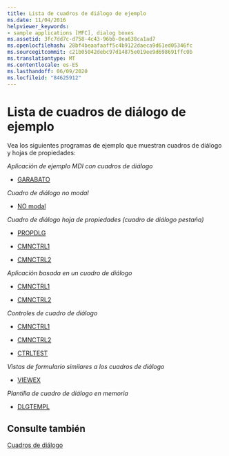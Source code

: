 ```yaml
---
title: Lista de cuadros de diálogo de ejemplo
ms.date: 11/04/2016
helpviewer_keywords:
- sample applications [MFC], dialog boxes
ms.assetid: 3fc7dd7c-d758-4c43-96bb-0ea638ca1ad7
ms.openlocfilehash: 28bf4beaafaaff5c4b9122daeca9d61ed05346fc
ms.sourcegitcommit: c21b05042debc97d14875e019ee9d698691ffc0b
ms.translationtype: MT
ms.contentlocale: es-ES
ms.lasthandoff: 06/09/2020
ms.locfileid: "84625912"
---
```

# <a name="dialog-sample-list"></a>Lista de cuadros de diálogo de ejemplo

Vea los siguientes programas de ejemplo que muestran cuadros de diálogo y hojas de propiedades:

*Aplicación de ejemplo MDI con cuadros de diálogo*

- [GARABATO](../overview/visual-cpp-samples.md)

*Cuadro de diálogo no modal*

- [NO modal](../overview/visual-cpp-samples.md)

*Cuadro de diálogo hoja de propiedades (cuadro de diálogo pestaña)*

- [PROPDLG](../overview/visual-cpp-samples.md)

- [CMNCTRL1](../overview/visual-cpp-samples.md)

- [CMNCTRL2](../overview/visual-cpp-samples.md)

*Aplicación basada en un cuadro de diálogo*

- [CMNCTRL1](../overview/visual-cpp-samples.md)

- [CMNCTRL2](../overview/visual-cpp-samples.md)

*Controles de cuadro de diálogo*

- [CMNCTRL1](../overview/visual-cpp-samples.md)

- [CMNCTRL2](../overview/visual-cpp-samples.md)

- [CTRLTEST](../overview/visual-cpp-samples.md)

*Vistas de formulario similares a los cuadros de diálogo*

- [VIEWEX](../overview/visual-cpp-samples.md)

*Plantilla de cuadro de diálogo en memoria*

- [DLGTEMPL](../overview/visual-cpp-samples.md)

## <a name="see-also"></a>Consulte también

[Cuadros de diálogo](dialog-boxes.md)
